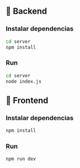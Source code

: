 ## 🚀 Backend

### Instalar dependencias

```bash
cd server
npm install
```
### Run

```bash
cd server
node index.js
```
## 🚀 Frontend

### Instalar dependencias

```bash
npm install
```
### Run

```bash
npm run dev
```


